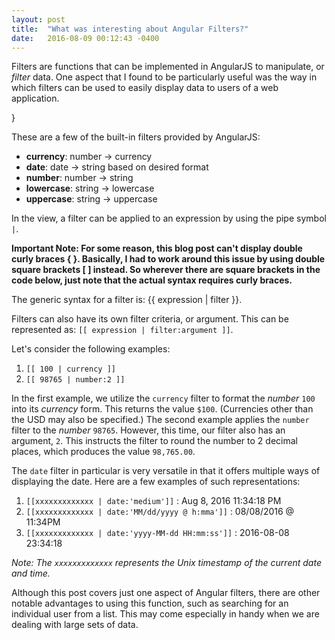 ```yaml
---
layout: post
title:  "What was interesting about Angular Filters?"
date:   2016-08-09 00:12:43 -0400
---
```


Filters are functions that can be implemented in AngularJS to manipulate, or *filter* data. One aspect that I found to be particularly useful was the way in which filters can be used to easily display data to users of a web application.

&#125;

These are a few of the built-in filters provided by AngularJS:

* **currency**: number -> currency
* **date**: date -> string based on desired format
* **number**: number -> string
* **lowercase**: string -> lowercase
* **uppercase**: string -> uppercase

In the view, a filter can be applied to an expression by using the pipe symbol `|`. 

**Important Note: For some reason, this blog post can't display double curly braces { }. Basically, I had to work around this issue by using double square brackets [ ] instead. So wherever there are square brackets in the code below, just note that the actual syntax requires curly braces.**

The generic syntax for a filter is: &#123;&#123; expression | filter &#125;&#125;.

Filters can also have its own filter criteria, or argument. This can be represented as: `[[ expression | filter:argument ]]`. 

Let's consider the following examples:

1. `[[ 100 | currency ]]`
2. `[[ 98765 | number:2 ]]`

In the first example, we utilize the `currency` filter to format the *number* `100` into its *currency* form. This returns the value `$100`. (Currencies other than the USD may also be specified.) The second example applies the `number` filter to the *number* `98765`. However, this time, our filter also has an argument, `2`. This instructs the filter to round the number to 2 decimal places, which produces the value `98,765.00`.

The `date` filter in particular is very versatile in that it offers multiple ways of displaying the date. Here are a few examples of such representations:

1. `[[xxxxxxxxxxxxx | date:'medium']]` : Aug 8, 2016 11:34:18 PM
2. `[[xxxxxxxxxxxxx | date:'MM/dd/yyyy @ h:mma']]` : 08/08/2016 @ 11:34PM
3. `[[xxxxxxxxxxxxx | date:'yyyy-MM-dd HH:mm:ss']]` : 2016-08-08 23:34:18

*Note: The `xxxxxxxxxxxxx` represents the Unix timestamp of the current date and time.*

Although this post covers just one aspect of Angular filters, there are other notable advantages to using this function, such as searching for an individual user from a list. This may come especially in handy when we are dealing with large sets of data. 

